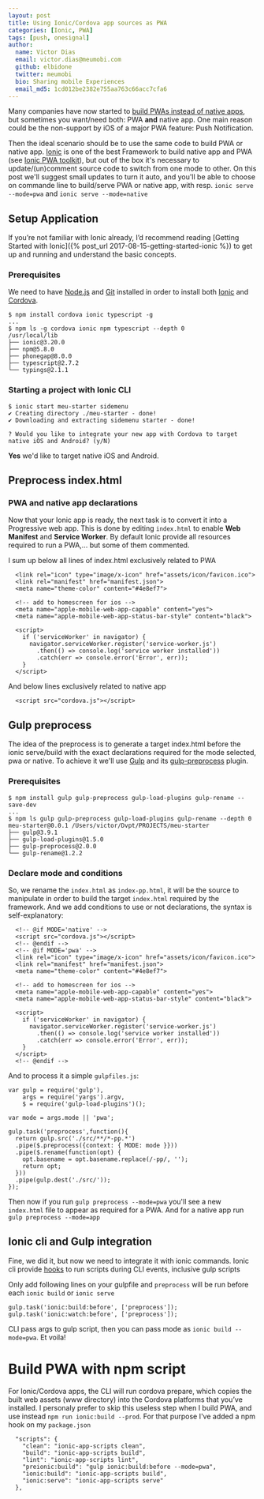 ```yaml
---
layout: post
title: Using Ionic/Cordova app sources as PWA
categories: [Ionic, PWA]
tags: [push, onesignal]
author:
  name: Victor Dias
  email: victor.dias@meumobi.com
  github: elbidone
  twitter: meumobi
  bio: Sharing mobile Experiences
  email_md5: 1cd012be2382e755aa763c66acc7cfa6
---
```


Many companies have now started to [build PWAs instead of native apps](https://www.cabotsolutions.com/building-an-app-for-your-business-consider-progressive-web-apps-instead-of-native-apps), but sometimes you want/need both: PWA **and** native app. One main reason could be the non-support by iOS of a major PWA feature: Push Notification.

Then the ideal scenario should be to use the same code to build PWA or native app. [Ionic] is one of the best Framework to build native app and PWA (see [Ionic PWA toolkit]), but out of the box it's necessary to update/(un)comment source code to switch from one mode to other. On this post we'll suggest small updates to turn it auto, and you'll be able to choose on commande line to build/serve PWA or native app, with resp. `ionic serve --mode=pwa` and `ionic serve --mode=native`

## Setup Application
If you’re not familiar with Ionic already, I’d recommend reading [Getting Started with Ionic]({% post_url 2017-08-15-getting-started-ionic %}) to get up and running and understand the basic concepts.

### Prerequisites
We need to have [Node.js] and [Git] installed in order to install both [Ionic] and [Cordova].

```
$ npm install cordova ionic typescript -g
...
$ npm ls -g cordova ionic npm typescript --depth 0
/usr/local/lib
├── ionic@3.20.0 
├── npm@5.8.0 
├── phonegap@8.0.0
├── typescript@2.7.2 
└── typings@2.1.1
```

### Starting a project with Ionic CLI
```
$ ionic start meu-starter sidemenu
✔ Creating directory ./meu-starter - done!
✔ Downloading and extracting sidemenu starter - done!

? Would you like to integrate your new app with Cordova to target native iOS and Android? (y/N)
```
**Yes** we'd like to target native iOS and Android.

## Preprocess index.html

### PWA and native app declarations
Now that your Ionic app is ready, the next task is to convert it into a Progressive web app. This is done by editing `index.html` to enable **Web Manifest** and **Service Worker**. By default Ionic provide all resources required to run a PWA,... but some of them commented. 

I sum up below all lines of index.html exclusively related to PWA

```
  <link rel="icon" type="image/x-icon" href="assets/icon/favicon.ico">
  <link rel="manifest" href="manifest.json">
  <meta name="theme-color" content="#4e8ef7">

  <!-- add to homescreen for ios -->
  <meta name="apple-mobile-web-app-capable" content="yes">
  <meta name="apple-mobile-web-app-status-bar-style" content="black">

  <script>
    if ('serviceWorker' in navigator) {
      navigator.serviceWorker.register('service-worker.js')
        .then(() => console.log('service worker installed'))
        .catch(err => console.error('Error', err));
    }
  </script>
```
  
And below lines exclusively related to native app
  
```
  <script src="cordova.js"></script>
```

## Gulp preprocess
The idea of the preprocess is to generate a target index.html before the ionic serve/build with the exact declarations required for the mode selected, pwa or native. To achieve it we'll use [Gulp] and its [gulp-preprocess](https://www.npmjs.com/package/gulp-preprocess) plugin. 

### Prerequisites

```
$ npm install gulp gulp-preprocess gulp-load-plugins gulp-rename --save-dev
...
$ npm ls gulp gulp-preprocess gulp-load-plugins gulp-rename --depth 0
meu-starter@0.0.1 /Users/victor/Dvpt/PROJECTS/meu-starter
├── gulp@3.9.1 
├── gulp-load-plugins@1.5.0 
├── gulp-preprocess@2.0.0 
└── gulp-rename@1.2.2 
```

### Declare mode and conditions
So, we rename the `index.html` as `index-pp.html`, it will be the source to manipulate in order to build the target `index.html` required by the framework. And we add conditions to use or not declarations, the syntax is self-explanatory:

```
  <!-- @if MODE='native' -->
  <script src="cordova.js"></script>
  <!-- @endif -->
  <!-- @if MODE='pwa' -->
  <link rel="icon" type="image/x-icon" href="assets/icon/favicon.ico">
  <link rel="manifest" href="manifest.json">
  <meta name="theme-color" content="#4e8ef7">

  <!-- add to homescreen for ios -->
  <meta name="apple-mobile-web-app-capable" content="yes">
  <meta name="apple-mobile-web-app-status-bar-style" content="black">

  <script>
    if ('serviceWorker' in navigator) {
      navigator.serviceWorker.register('service-worker.js')
        .then(() => console.log('service worker installed'))
        .catch(err => console.error('Error', err));
    }
  </script>
  <!-- @endif -->
```

And to process it a simple `gulpfiles.js`:

```
var gulp = require('gulp'),
    args = require('yargs').argv,
    $ = require('gulp-load-plugins')();

var mode = args.mode || 'pwa';

gulp.task('preprocess',function(){
  return gulp.src('./src/**/*-pp.*')
  .pipe($.preprocess({context: { MODE: mode }}))
  .pipe($.rename(function(opt) {
    opt.basename = opt.basename.replace(/-pp/, '');
    return opt;
  }))
  .pipe(gulp.dest('./src/'));
});
```

Then now if you run `gulp preprocess --mode=pwa` you'll see a new `index.html` file to appear as required for a PWA. And for a native app run `gulp preprocess --mode=app`

## Ionic cli and Gulp integration
Fine, we did it, but now we need to integrate it with ionic commands. Ionic cli provide [hooks](https://ionicframework.com/docs/cli/configuring.html#hooks) to run scripts during CLI events, inclusive gulp scripts

Only add following lines on your gulpfile and `preprocess` will be run before each `ionic build` or `ionic serve`

```
gulp.task('ionic:build:before', ['preprocess']);
gulp.task('ionic:watch:before', ['preprocess']);
```

CLI pass args to gulp script, then you can pass mode as `ionic build --mode=pwa`. Et voila!

# Build PWA with npm script
For Ionic/Cordova apps, the CLI will run cordova prepare, which copies the built web assets (www directory) into the Cordova platforms that you’ve installed. I personaly prefer to skip this useless step when I build PWA, and use instead `npm run ionic:build --prod`. For that purpose I've added a npm hook on my `package.json`

```
  "scripts": {
    "clean": "ionic-app-scripts clean",
    "build": "ionic-app-scripts build",
    "lint": "ionic-app-scripts lint",
    "preionic:build": "gulp ionic:build:before --mode=pwa",
    "ionic:build": "ionic-app-scripts build",
    "ionic:serve": "ionic-app-scripts serve"
  },
```


   [Node.js]: <https://nodejs.org/en/download/>
   [Git]: <http://git-scm.com/download>
   [Ionic]: <https://ionicframework.com/>
   [Cordova]: <https://cordova.apache.org/>
   [Ionic PWA toolkit]: <https://ionicframework.com/pwa>
   [Gulp]: <https://gulpjs.com/>